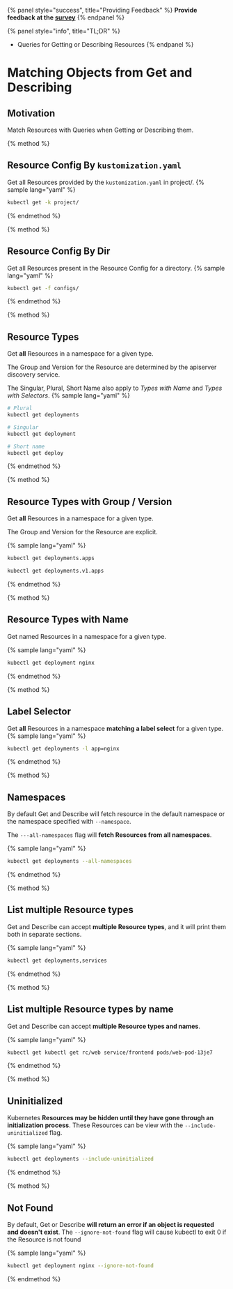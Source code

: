 {% panel style="success", title="Providing Feedback" %}
**Provide feedback at the [survey](https://www.surveymonkey.com/r/JH35X82)**
{% endpanel %}

{% panel style="info", title="TL;DR" %}
- Queries for Getting or Describing Resources
{% endpanel %}

# Matching Objects from Get and Describing

## Motivation

Match Resources with Queries when Getting or Describing them.

{% method %}
## Resource Config By `kustomization.yaml`

Get all Resources provided by the `kustomization.yaml` in project/.
{% sample lang="yaml" %}

```bash
kubectl get -k project/
```

{% endmethod %}

{% method %}
## Resource Config By Dir

Get all Resources present in the Resource Config for a directory.
{% sample lang="yaml" %}

```bash
kubectl get -f configs/
```

{% endmethod %}

{% method %}
## Resource Types

Get **all** Resources in a namespace for a given type.

The Group and Version for the Resource are determined by the apiserver discovery service.

The Singular, Plural, Short Name also apply to *Types with Name* and *Types with Selectors*.
{% sample lang="yaml" %}

```bash
# Plural
kubectl get deployments
```

```bash
# Singular
kubectl get deployment
```

```bash
# Short name
kubectl get deploy
```

{% endmethod %}

{% method %}
## Resource Types with Group / Version

Get **all** Resources in a namespace for a given type.

The Group and Version for the Resource are explicit.

{% sample lang="yaml" %}

```bash
kubectl get deployments.apps
```

```bash
kubectl get deployments.v1.apps
```

{% endmethod %}

{% method %}
## Resource Types with Name

Get named Resources in a namespace for a given type.

{% sample lang="yaml" %}

```bash
kubectl get deployment nginx
```

{% endmethod %}

{% method %}
## Label Selector

Get **all** Resources in a namespace **matching a label select** for a given type.
{% sample lang="yaml" %}

```bash
kubectl get deployments -l app=nginx
```

{% endmethod %}

{% method %}
## Namespaces

By default Get and Describe will fetch resource in the default namespace or the namespace specified
with `--namespace`.

The `---all-namespaces` flag will **fetch Resources from all namespaces**.

{% sample lang="yaml" %}

```bash
kubectl get deployments --all-namespaces
```

{% endmethod %}


{% method %}
## List multiple Resource types

Get and Describe can accept **multiple Resource types**, and it will print them both in separate sections.

{% sample lang="yaml" %}

```bash
kubectl get deployments,services
```

{% endmethod %}

  
{% method %}
## List multiple Resource types by name

Get and Describe can accept **multiple Resource types and names**.

{% sample lang="yaml" %}

```bash
kubectl get kubectl get rc/web service/frontend pods/web-pod-13je7
```

{% endmethod %}
  
{% method %}
## Uninitialized

Kubernetes **Resources may be hidden until they have gone through an initialization process**.
These Resources can be view with the `--include-uninitialized` flag.

{% sample lang="yaml" %}

```bash
kubectl get deployments --include-uninitialized
```

{% endmethod %}

{% method %}
## Not Found

By default, Get or Describe **will return an error if an object is requested and doesn't exist**.
The `--ignore-not-found` flag will cause kubectl to exit 0 if the Resource is not found

{% sample lang="yaml" %}

```bash
kubectl get deployment nginx --ignore-not-found
```

{% endmethod %}
